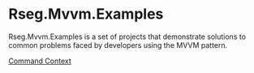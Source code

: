# Rseg.Mvvm.Examples

Rseg.Mvvm.Examples is a set of projects that demonstrate solutions to common problems faced by developers using the MVVM pattern.

[Command Context](Rseg.Mvvm.Examples.CommandContext/README.md)